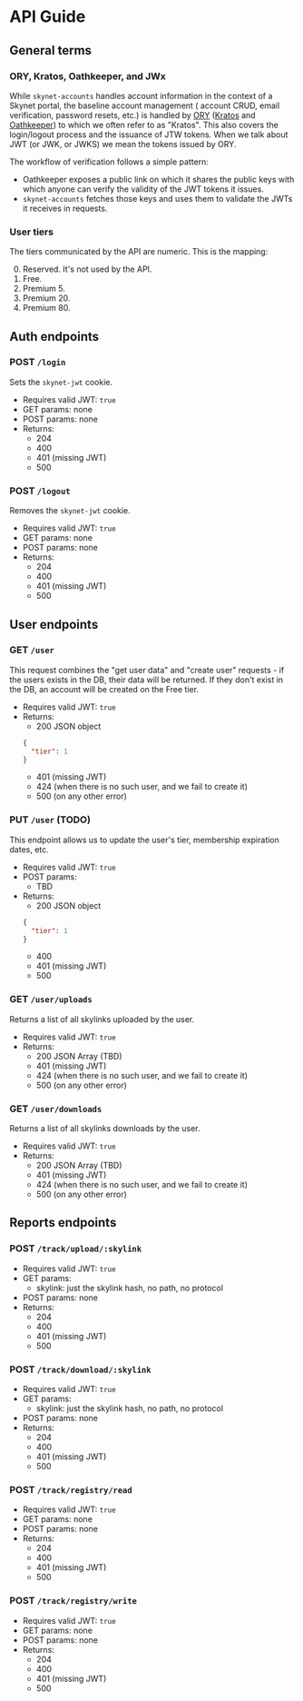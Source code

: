 # API Guide

## General terms

### ORY, Kratos, Oathkeeper, and JWx

While `skynet-accounts` handles account information in the context of a Skynet portal, the baseline account management (
account CRUD, email verification, password resets, etc.) is handled by [ORY](https://www.ory.sh/)
([Kratos](https://www.ory.sh/kratos/) and [Oathkeeper](https://www.ory.sh/oathkeeper/))
to which we often refer to as "Kratos". This also covers the login/logout process and the issuance of JTW tokens. When
we talk about JWT (or JWK, or JWKS)
we mean the tokens issued by ORY.

The workflow of verification follows a simple pattern:

* Oathkeeper exposes a public link on which it shares the public keys with which anyone can verify the validity of the
  JWT tokens it issues.
* `skynet-accounts` fetches those keys and uses them to validate the JWTs it receives in requests.

### User tiers

The tiers communicated by the API are numeric. This is the mapping:

0. Reserved. It's not used by the API.
1. Free.
2. Premium 5.
3. Premium 20.
4. Premium 80.

## Auth endpoints

### POST `/login`

Sets the `skynet-jwt` cookie.

* Requires valid JWT: `true`
* GET params: none
* POST params: none
* Returns:
  - 204
  - 400
  - 401 (missing JWT)
  - 500

### POST `/logout`

Removes the `skynet-jwt` cookie.

* Requires valid JWT: `true`
* GET params: none
* POST params: none
* Returns:
  - 204
  - 400
  - 401 (missing JWT)
  - 500

## User endpoints

### GET `/user`

This request combines the "get user data" and "create user" requests - if the users exists in the DB, their data will be
returned. If they don't exist in the DB, an account will be created on the Free tier.

* Requires valid JWT: `true`
* Returns:
    - 200 JSON object
  ```json
  {
    "tier": 1
  }
  ```
    - 401 (missing JWT)
    - 424 (when there is no such user, and we fail to create it)
    - 500 (on any other error)

### PUT `/user` (TODO)

This endpoint allows us to update the user's tier, membership expiration dates, etc.

* Requires valid JWT: `true`
* POST params:
    - TBD
* Returns:
    - 200 JSON object
  ```json
  {
    "tier": 1
  }
  ```
    - 400
    - 401 (missing JWT)
    - 500

### GET `/user/uploads`

Returns a list of all skylinks uploaded by the user.

* Requires valid JWT: `true`
* Returns:
    - 200 JSON Array (TBD)
    - 401 (missing JWT)
    - 424 (when there is no such user, and we fail to create it)
    - 500 (on any other error)

### GET `/user/downloads`

Returns a list of all skylinks downloads by the user.

* Requires valid JWT: `true`
* Returns:
    - 200 JSON Array (TBD)
    - 401 (missing JWT)
    - 424 (when there is no such user, and we fail to create it)
    - 500 (on any other error)

## Reports endpoints

### POST `/track/upload/:skylink`

* Requires valid JWT: `true`
* GET params:
    - skylink: just the skylink hash, no path, no protocol
* POST params: none
* Returns:
    - 204
    - 400
    - 401 (missing JWT)
    - 500

### POST `/track/download/:skylink`

* Requires valid JWT: `true`
* GET params:
    - skylink: just the skylink hash, no path, no protocol
* POST params: none
* Returns:
    - 204
    - 400
    - 401 (missing JWT)
    - 500

### POST `/track/registry/read`

* Requires valid JWT: `true`
* GET params: none
* POST params: none
* Returns:
    - 204
    - 400
    - 401 (missing JWT)
    - 500

### POST `/track/registry/write`

* Requires valid JWT: `true`
* GET params: none
* POST params: none
* Returns:
    - 204
    - 400
    - 401 (missing JWT)
    - 500
